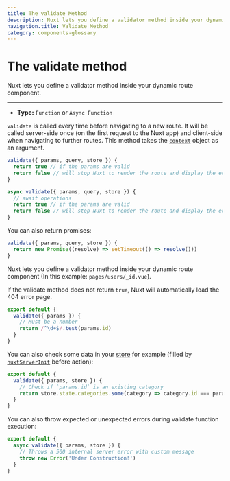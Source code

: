 ```yaml
---
title: The validate Method
description: Nuxt lets you define a validator method inside your dynamic route component.
navigation.title: Validate Method
category: components-glossary
---
```


# The validate method

Nuxt lets you define a validator method inside your dynamic route component.

---

- **Type:** `Function` or `Async Function`

`validate` is called every time before navigating to a new route. It will be called server-side once (on the first request to the Nuxt app) and client-side when navigating to further routes. This method takes the [`context`](/docs/internals-glossary/context) object as an argument.

```js
validate({ params, query, store }) {
  return true // if the params are valid
  return false // will stop Nuxt to render the route and display the error page
}
```

```js
async validate({ params, query, store }) {
  // await operations
  return true // if the params are valid
  return false // will stop Nuxt to render the route and display the error page
}
```

You can also return promises:

```js
validate({ params, query, store }) {
  return new Promise((resolve) => setTimeout(() => resolve()))
}
```

Nuxt lets you define a validator method inside your dynamic route component (In this example: `pages/users/_id.vue`).

If the validate method does not return `true`, Nuxt will automatically load the 404 error page.

```js
export default {
  validate({ params }) {
    // Must be a number
    return /^\d+$/.test(params.id)
  }
}
```

You can also check some data in your [store](/docs/directory-structure/store) for example (filled by [`nuxtServerInit`](/docs/directory-structure/store#the-nuxtserverinit-action) before action):

```js
export default {
  validate({ params, store }) {
    // Check if `params.id` is an existing category
    return store.state.categories.some(category => category.id === params.id)
  }
}
```

You can also throw expected or unexpected errors during validate function execution:

```js
export default {
  async validate({ params, store }) {
    // Throws a 500 internal server error with custom message
    throw new Error('Under Construction!')
  }
}
```
